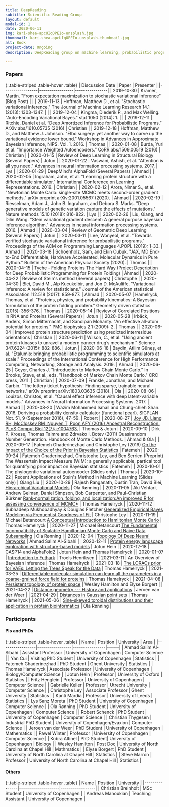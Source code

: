 ```yaml
---
title: DeepReading
subtitle: Scientific Reading Group
layout: default
modal-id: 1
date: 2020-06-11
img: kari-shea-apcUIqOPEIo-unsplash.jpg
thumbnail: kari-shea-apcUIqOPEIo-unsplash-thumbnail.jpg
alt: Book
project-date: Ongoing
description: DeepReading group on machine learning, probabilistic programming, high-performance computing, protein structure prediction and other interesting scientific areas.

---
```


### Papers

{:.table-striped .table-hover .table}
|     Discussion Date       |       Paper     |    Presenter   |
|-----------------|-----------------|----------------|
| 2019-10-30 | Kramer, Martin. "From expectation maximization to stochastic variational inference" (Blog Post) |  |
| 2019-11-13 | Hoffman, Matthew D., et al. "Stochastic variational inference." The Journal of Machine Learning Research 14.1 (2013): 1303-1347. | |
| 2019-12-04 | Kingma, Diederik P., and Max Welling. "Auto-Encoding Variational Bayes." stat 1050 (2014): 1. |  |
| 2019-12-11 | Ritchie, Daniel et al. “Deep Amortized Inference for Probabilistic Programs.” ArXiv abs/1610.05735 (2016) | Christian |
| 2019-12-18 | Hoffman, Matthew D., and Matthew J. Johnson. "Elbo surgery: yet another way to carve up the variational evidence lower bound." Workshop in Advances in Approximate Bayesian Inference, NIPS. Vol. 1. 2016. | Thomas |
| 2020-01-08 | Burda, Yuri et al. “Importance Weighted Autoencoders.” CoRR abs/1509.00519 (2016) | Christian |
| 2020-01-15 | Review of Deep Learning in Structural Biology (Several Papers) | Jotun |
| 2020-01-22 | Vaswani, Ashish, et al. "Attention is all you need." Advances in neural information processing systems. 2017. | Lys |
| 2020-01-29 | DeepMind's AlphaFold (Several Papers) | Ahmad |
| 2020-02-05 | Ingraham, John, et al. "Learning protein structure with a differentiable simulator." International Conference on Learning Representations. 2019. | Christian |
| 2020-02-12 | Arora, Nimar S., et al. "Newtonian Monte Carlo: single-site MCMC meets second-order gradient methods." arXiv preprint arXiv:2001.05567 (2020). | Ahmad |
| 2020-02-19 | Riesselman, Adam J., John B. Ingraham, and Debora S. Marks. "Deep generative models of genetic variation capture the effects of mutations." Nature methods 15.10 (2018): 816-822. | Lys |
| 2020-02-26 | Liu, Qiang, and Dilin Wang. "Stein variational gradient descent: A general purpose bayesian inference algorithm." Advances in neural information processing systems. 2016. | Ahmad |
| 2020-03-04 | Review of Geometric Deep Learning (Several Papers) | Jotun |
| 2020-03-11 | Lee, Wonyeol, et al. "Towards verified stochastic variational inference for probabilistic programs." Proceedings of the ACM on Programming Languages 4.POPL (2019): 1-33. | Ahmad |
| 2020-03-18 | Schoenholz, Sam, and Ekin Cubuk. "JAX, MD End-to-End Differentiable, Hardware Accelerated, Molecular Dynamics in Pure Python." Bulletin of the American Physical Society (2020). | Thomas |
| 2020-04-15 | Tyche - Folding Proteins The Hard Way (Project Description for Deep Probabilistic Programming for Protein Folding) | Ahmad |
| 2020-04-22 | Review of Stein's method (Several papers) | Christophe |
| 2020-04-30 | Blei, David M., Alp Kucukelbir, and Jon D. McAuliffe. "Variational inference: A review for statisticians." Journal of the American statistical Association 112.518 (2017): 859-877. | Ahmad |
| 2020-05-07 | Hamelryck, Thomas, et al. "Proteins, physics, and probability kinematics: A Bayesian formulation of the protein folding problem." Geometry driven statistics (2015): 356-376. | Thomas |
| 2020-05-14 | Review of Correlated Positions in RNA and Proteins (Several Papers) | Jotun |
| 2020-05-28 | Irbäck, Anders, Simon Mitternacht, and Sandipan Mohanty. "An effective all-atom potential for proteins." PMC biophysics 2.1 (2009): 2. | Thomas |
| 2020-06-04 | Improved protein structure prediction using predicted interresidue orientations | Christian |
| 2020-06-11 | Wilson, C., et al. "Using ancient protein kinases to unravel a modern cancer drug’s mechanism." Science 347.6224 (2015): 882-886. | Jotun |
| 2020-06-18 | Baydin, Atilim Güneş, et al. "Etalumis: bringing probabilistic programming to scientific simulators at scale." Proceedings of the International Conference for High Performance Computing, Networking, Storage and Analysis. 2019. | Ahmad |
| 2020-06-25 | Geyer, Charles J. "Introduction to Markov Chain Monte Carlo." In Brooks, Steve, et al., eds. "Handbook of Markov Chain Monte Carlo." CRC press, 2011. | Christian  |
| 2020-07-09 | Frankle, Jonathan, and Michael Carbin. "The lottery ticket hypothesis: Finding sparse, trainable neural networks." arXiv preprint arXiv:1803.03635 (2018). | Ola |
| 2020-08-06 | Louizos, Christos, et al. "Causal effect inference with deep latent-variable models." Advances in Neural Information Processing Systems. 2017. | Ahmad |
| 2020-08-20 | Wazim Mohammed Ismail and Chung-chieh Shan. 2016. Deriving a probability density calculator (functional pearl). SIGPLAN Not. 51, 9 (September 2016), 47–59. | Robert |
| 2020-08-27 | [Joy JB, Liang RH, McCloskey RM, Nguyen T, Poon AFY (2016) Ancestral Reconstruction. PLoS Comput Biol 12(7): e1004763.](https://doi.org/10.1371/journal.pcbi.1004763) | Thomas & Jotun |
| 2020-09-10 | Dirk P. Kroese, Thomas Taimre and Zdrvako I. Botev (2011) Quasirandom Number Generation. Handbook of Monte Carlo Methods. | Ahmad & Ola |
| 2020-09-17 | Fatemeh Ghaderinezhad and Christophe Ley (2019) [On the Impact of the Choice of the Prior in Bayesian Statistics](https://www.intechopen.com/books/bayesian-inference-on-complicated-data/on-the-impact-of-the-choice-of-the-prior-in-bayesian-statistics) | Fatemeh |
| 2020-09-24 | Fatemeh Ghaderinezhad, Christophe Ley, and Ben Serrien (Preprint) The Wassertein Impact Measure (WIM): a generally applicable, partical tool for quantifying prior impact on Bayesian statistics  | Fatemeh |
| 2020-10-01 | The phylogentic variational autoencoder (Slides only)  |  Thomas |
| 2020-10-22 | Recent Applications of Stein's Method in Machine Learning (Slides only) |  Qiang Liu |
| 2020-10-29 | Rajesh Ranganath, Dustin Tran, David Blei,  [Hierarchical Variational Models](https://arxiv.org/pdf/1511.02386.pdf) | Ola Rønning |
| 2020-11-05 | Aki Vehtari, Andrew Gelman, Daniel Simpson, Bob Carpenter, and Paul-Christian Bürkner [Rank-normalization, folding, and localization:An improved R̂ for assessing convergence of MCMC*](https://arxiv.org/abs/1903.08008) | Thomas Hamelryck |
| 2020-11-12 | Subhadeep Mukhopadhyay & Douglas Fletcher [Generalized Empirical Bayes Modeling via Frequentist Goodness of Fit](https://www.nature.com/articles/s41598-018-28130-5) | Christophe Ley |
| 2020-11-19 | Michael Betancourt [A Conceptual Introduction to Hamiltonian Monte Carlo](https://arxiv.org/abs/1701.02434) | Thomas Hamelryck |
| 2020-11-27 | Michael Betancourt [The Fundamental Incompatibility of Scalable Hamiltonian Monte Carlo and Naive Data Subsampling](http://proceedings.mlr.press/v37/betancourt15.pdf) | Ola Rønning |
| 2020-12-04 | [Topology  Of  Deep  Neural  Networks](https://arxiv.org/abs/2004.06093) | Ahmad Salim Al-Sibahi |
| 2020-12-11 | [Protein energy landscape exploration with structure-based models](https://www.sciencedirect.com/science/article/pii/S0959440X20301263) | Jotun Hein |
| 2020-12-18 |  CASP14 and AlphaFold2 | Jotun Hein and Thomas Hamelryck |
| 2020-01-07 |  [Introduction to Futhark](https://futhark-lang.org/index.html) | Troels Henriksen |
| 2021-03-11 | An Overview of Bayesian Inference | Thomas Hamelryck |
| 2021-03-18 | [The LORACs prior for VAEs: Letting the Trees Speak for the Data](https://export.arxiv.org/pdf/1810.06891) | Thomas Hamelryck |
| 2021-03-25 | [Differentiable molecular simulation can learn all the parameters in a coarse-grained force field for proteins](https://www.biorxiv.org/content/10.1101/2021.02.05.429941v1) | Thomas Hamelryck |
| 2021-04-08 | [Persistent topology of protein space](https://arxiv.org/pdf/2102.06768.pdf) |  Wesley Hamilton and Elyse Borgert |
| 2021-04-22 | [Distance geometry --- History and applications](http://web.mit.edu/tfhavel/www/Public/dg-review.pdf) | Jeroen van der Weer |
| 2021-04-29 | [Distances  in  Gaussian  point  sets](https://www.cambridge.org/core/journals/mathematical-proceedings-of-the-cambridge-philosophical-society/article/distances-in-gaussian-point-sets/9B4C70C01A9A800323146D54D68B45F5) | Thomas Hamelryck |
| 2021-05-06 | [Sine-skewed toroidal distributions and their application in protein bioinformatics](https://arxiv.org/abs/1910.13293v1) | Ola Rønning |

### Participants

#### PIs and PhDs

{:.table-striped .table-hover .table}
|     Name      |       Position     |    University   | Area |
|-----------------|-----------------|----------------|------|
| Ahmad Salim Al-Sibahi | Assistant Professor | University of Copenhagen | Computer Science |
| Yan Cui | Visiting PhD Student | University of Copenhagen | Statistics |
| Fatemeh Ghaderinezhad | PhD Student | Ghent University | Statistics |
| Thomas Hamelryck | Associate Professor | University of Copenhagen | Biology/Computer Science |
| Jotun Hein | Professor | University of Oxford | Statistics |
| Fritz Henglein | Professor | University of Copenhagen | Computer Science |
| Gabrielle Keller | Professor | Utrecht University | Computer Science |
| Christophe Ley | Associate Professor | Ghent University | Statistics |
| Kanti Mardia | Professor | University of Leeds | Statistics |
| Lys Sanz Moreta | PhD Student | University of Copenhagen | Computer Science |
| Ola Rønning | PhD Student | University of Copenhagen | Computer Science |
| Robert Schenck | PhD Student | University of Copenhagen | Computer Science |
| Christian Thygesen | Industrial PhD Student | University of Copenhagen/Evaxion | Computer Science |
| Jeroen van der Weer | PhD Student | University of Copenhagen | Mathematics |
| Pawel Winter | Professor | University of Copenhagen | Computer Science |
| Kübra Altinel | PhD Student| University of Copenhagen | Biology |
| Wesley Hamilton | Post Doc | University of North Carolina at Chapel Hill | Mathmatics |
| Elyse Borgert | PhD Student | University of North Carolina at Chapel Hill | Statistics |
| Steve Marron  | Professor | University of North Carolina at Chapel Hill | Statistics |



#### Others

{:.table-striped .table-hover .table}
|     Name      |       Position     |    University   |
|---------------|--------------------|-----------------|
| Christian Breinholt | MSc Student | University of Copenhagen |
| Andreas Manoukian | Teaching Assistant | University of Copenhagen |
